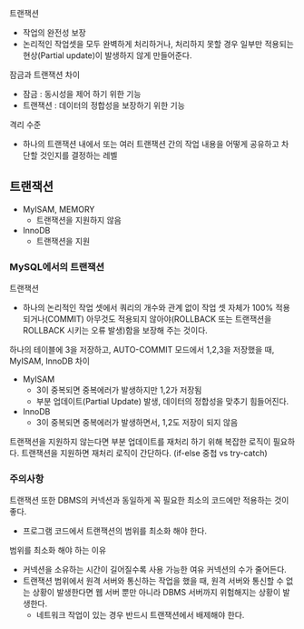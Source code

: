 트랜잭션
- 작업의 완전성 보장
- 논리적인 작업셋을 모두 완벽하게 처리하거나, 처리하지 못할 경우 일부만 적용되는 현상(Partial update)이 발생하지 않게 만들어준다.

잠금과 트랜잭션 차이
- 잠금 : 동시성을 제어 하기 위한 기능
- 트랜잭션 : 데이터의 정합성을 보장하기 위한 기능

격리 수준
- 하나의 트랜잭션 내에서 또는 여러 트랜잭션 간의 작업 내용을 어떻게 공유하고 차단할 것인지를 결정하는 레벨

## 트랜잭션
- MyISAM, MEMORY
    - 트랜잭션을 지원하지 않음
- InnoDB
    - 트랜잭션을 지원

### MySQL에서의 트랜잭션
트랜잭션
- 하나의 논리적인 작업 셋에서 쿼리의 개수와 관계 없이 작업 셋 자체가 100% 적용 되거나(COMMIT) 아무것도 적용되지 않아야(ROLLBACK 또는 트랜잭션을 ROLLBACK 시키는 오류 발생)함을 보장해 주는 것이다.

하나의 테이블에 3을 저장하고, AUTO-COMMIT 모드에서 1,2,3을 저장했을 때, MyISAM, InnoDB 차이
- MyISAM
    - 3이 중복되면 중복에러가 발생하지만 1,2가 저장됨
    - 부분 업데이트(Partial Update) 발생, 데이터의 정합성을 맞추기 힘들어진다.
- InnoDB
    - 3이 중복되면 중복에러가 발생하면서, 1,2도 저장이 되지 않음

트랜잭션을 지원하지 않는다면 부분 업데이트를 재처리 하기 위해 복잡한 로직이 필요하다. 트랜잭션을 지원하면 재처리 로직이 간단하다. (if-else 중첩 vs try-catch)

### 주의사항
트랜잭션 또한 DBMS의 커넥션과 동일하게 꼭 필요한 최소의 코드에만 적용하는 것이 좋다.
- 프로그램 코드에서 트랜잭션의 범위를 최소화 해야 한다.

범위를 최소화 해야 하는 이유
- 커넥션을 소유하는 시간이 길어질수록 사용 가능한 여유 커넥션의 수가 줄어든다.
- 트랜잭션 범위에서 원격 서버와 통신하는 작업을 했을 때, 원격 서버와 통신할 수 없는 상황이 발생한다면 웹 서버 뿐만 아니라 DBMS 서버까지 위험해지는 상황이 발생한다.
    - 네트워크 작업이 있는 경우 반드시 트랜잭션에서 배제해야 한다.